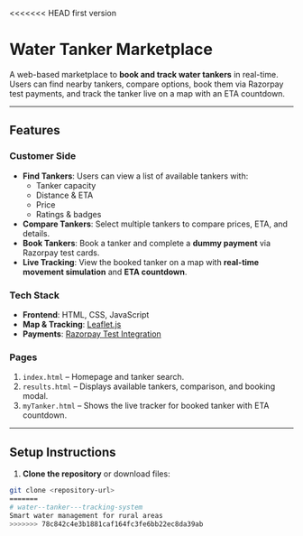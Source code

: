 <<<<<<< HEAD
first version 

# Water Tanker Marketplace

A web-based marketplace to **book and track water tankers** in real-time. Users can find nearby tankers, compare options, book them via Razorpay test payments, and track the tanker live on a map with an ETA countdown.

---

## Features

### Customer Side
- **Find Tankers**: Users can view a list of available tankers with:
  - Tanker capacity
  - Distance & ETA
  - Price
  - Ratings & badges
- **Compare Tankers**: Select multiple tankers to compare prices, ETA, and details.
- **Book Tankers**: Book a tanker and complete a **dummy payment** via Razorpay test cards.
- **Live Tracking**: View the booked tanker on a map with **real-time movement simulation** and **ETA countdown**.

### Tech Stack
- **Frontend**: HTML, CSS, JavaScript
- **Map & Tracking**: [Leaflet.js](https://leafletjs.com/)
- **Payments**: [Razorpay Test Integration](https://razorpay.com/docs/payment-gateway/web-integration/standard/)

### Pages
1. `index.html` – Homepage and tanker search.
2. `results.html` – Displays available tankers, comparison, and booking modal.
3. `myTanker.html` – Shows the live tracker for booked tanker with ETA countdown.

---

## Setup Instructions

1. **Clone the repository** or download files:

```bash
git clone <repository-url>
=======
# water--tanker---tracking-system
Smart water management for rural areas
>>>>>>> 78c842c4e3b1881caf164fc3fe6bb22ec8da39ab
